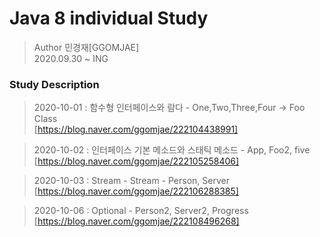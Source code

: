 Java 8 individual Study 
==================== 

>Author 민경재[GGOMJAE] <br>
2020.09.30 ~ ING <br>

### Study Description  
  
> 2020-10-01 : 함수형 인터페이스와 람다 - One,Two,Three,Four -> Foo Class <br>
>[https://blog.naver.com/ggomjae/222104438991]  

> 2020-10-02 : 인터페이스 기본 메소드와 스태틱 메소드 - App, Foo2, five <br> 
>[https://blog.naver.com/ggomjae/222105258406] 

> 2020-10-03 : Stream - Stream - Person, Server <br> 
>[https://blog.naver.com/ggomjae/222106288385] 

>2020-10-06 : Optional - Person2, Server2, Progress <br>
>[https://blog.naver.com/ggomjae/222108496268] 


